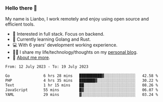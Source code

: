 ### Hello there 👋

My name is Lianbo, I work remotely and enjoy using open source and efficient tools.

- 🔭 Interested in full stack. Focus on backend.
- 🌱 Currently learning Golang and Rust.
- 💻 With 6 years' development working experience.
- ✍🏻 I share my life/technology/thoughts on my [personal blog](https://godruoyi.com).
- 👒 [About me more](https://godruoyi.com/posts/About-godruoyi).

<!--START_SECTION:waka-->

```txt
From: 12 July 2023 - To: 19 July 2023

Go               6 hrs 28 mins   ██████████▓░░░░░░░░░░░░░░   42.58 %
PHP              4 hrs 35 mins   ███████▓░░░░░░░░░░░░░░░░░   30.22 %
Text             1 hr 15 mins    ██░░░░░░░░░░░░░░░░░░░░░░░   08.26 %
JavaScript       55 mins         █▓░░░░░░░░░░░░░░░░░░░░░░░   06.07 %
YAML             29 mins         ▓░░░░░░░░░░░░░░░░░░░░░░░░   03.24 %
```

<!--END_SECTION:waka-->

